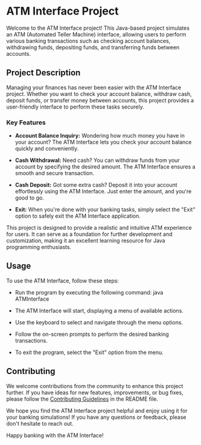 # ATM Interface Project

Welcome to the ATM Interface project! This Java-based project simulates an ATM (Automated Teller Machine) interface, allowing users to perform various banking transactions such as checking account balances, withdrawing funds, depositing funds, and transferring funds between accounts. 

## Project Description

Managing your finances has never been easier with the ATM Interface project. Whether you want to check your account balance, withdraw cash, deposit funds, or transfer money between accounts, this project provides a user-friendly interface to perform these tasks securely.

### Key Features

- **Account Balance Inquiry:** Wondering how much money you have in your account? The ATM Interface lets you check your account balance quickly and conveniently.

- **Cash Withdrawal:** Need cash? You can withdraw funds from your account by specifying the desired amount. The ATM Interface ensures a smooth and secure transaction.

- **Cash Deposit:** Got some extra cash? Deposit it into your account effortlessly using the ATM Interface. Just enter the amount, and you're good to go.

- **Exit:** When you're done with your banking tasks, simply select the "Exit" option to safely exit the ATM Interface application.

This project is designed to provide a realistic and intuitive ATM experience for users. It can serve as a foundation for further development and customization, making it an excellent learning resource for Java programming enthusiasts.

## Usage

To use the ATM Interface, follow these steps:

- Run the program by executing the following command:
        java ATMInterface
- The ATM Interface will start, displaying a menu of available actions.

- Use the keyboard to select and navigate through the menu options.

- Follow the on-screen prompts to perform the desired banking transactions.

- To exit the program, select the "Exit" option from the menu.

## Contributing

We welcome contributions from the community to enhance this project further. If you have ideas for new features, improvements, or bug fixes, please follow the [Contributing Guidelines](CONTRIBUTING.md) in the README file.


We hope you find the ATM Interface project helpful and enjoy using it for your banking simulations! If you have any questions or feedback, please don't hesitate to reach out.

Happy banking with the ATM Interface!

